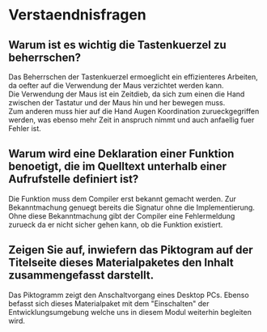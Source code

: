 # Verstaendnisfragen

## Warum ist es wichtig die Tastenkuerzel zu beherrschen?

Das Beherrschen der Tastenkuerzel ermoeglicht ein effizienteres Arbeiten, da oefter auf die Verwendung der Maus verzichtet werden kann.  
Die Verwendung der Maus ist ein Zeitdieb, da sich zum einen die Hand zwischen der Tastatur und der Maus hin und her bewegen muss.  
Zum anderen muss hier auf die Hand Augen Koordination zurueckgegriffen werden, was ebenso mehr Zeit in anspruch nimmt und auch anfaellig fuer Fehler ist.  


## Warum wird eine Deklaration einer Funktion benoetigt, die im Quelltext unterhalb einer Aufrufstelle definiert ist?

Die Funktion muss dem Compiler erst bekannt gemacht werden. Zur Bekanntmachung genuegt bereits die Signatur ohne die Implementierung. Ohne diese Bekanntmachung gibt der Compiler eine Fehlermeldung zurueck da er nicht sicher gehen kann, ob die Funktion existiert.


## Zeigen Sie auf, inwiefern das Piktogram auf der Titelseite dieses Materialpaketes den Inhalt zusammengefasst darstellt.

Das Piktogramm zeigt den Anschaltvorgang eines Desktop PCs. Ebenso befasst sich dieses Materialpaket mit dem "Einschalten" der Entwicklungsumgebung welche uns in diesem Modul weiterhin begleiten wird.


